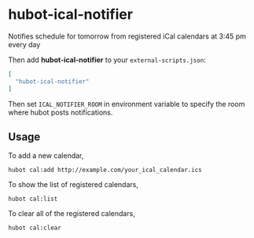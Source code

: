 # hubot-ical-notifier

Notifies schedule for tomorrow from registered iCal calendars at 3:45 pm every day

Then add **hubot-ical-notifier** to your `external-scripts.json`:

```json
[
  "hubot-ical-notifier"
]
```

Then set `ICAL_NOTIFIER_ROOM` in environment variable to specify the room where hubot posts notifications.

## Usage

To add a new calendar,

```
hubot cal:add http://example.com/your_ical_calendar.ics
```

To show the list of registered calendars,

```
hubot cal:list
```

To clear all of the registered calendars,

```
hubot cal:clear
```
